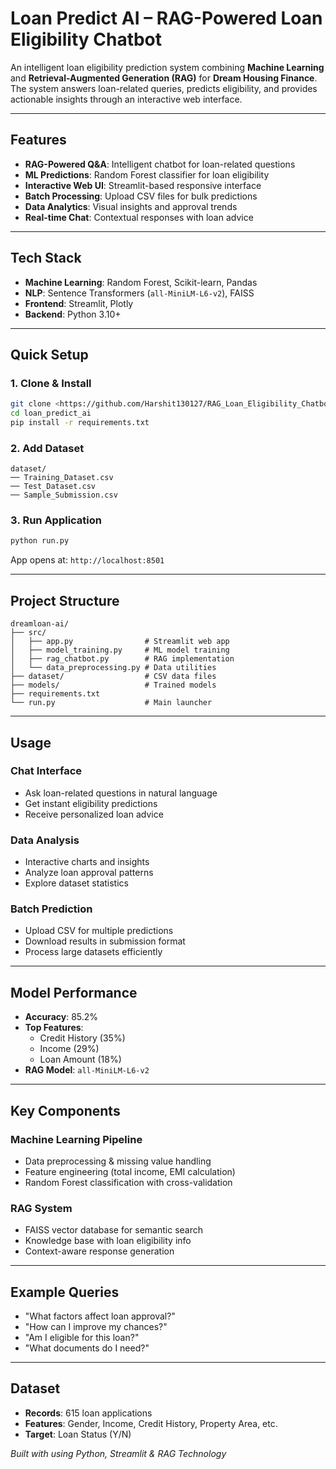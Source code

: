 # Loan Predict AI – RAG-Powered Loan Eligibility Chatbot

An intelligent loan eligibility prediction system combining **Machine Learning** and **Retrieval-Augmented Generation (RAG)** for **Dream Housing Finance**.  
The system answers loan-related queries, predicts eligibility, and provides actionable insights through an interactive web interface.

---

## Features

- **RAG-Powered Q&A**: Intelligent chatbot for loan-related questions
- **ML Predictions**: Random Forest classifier for loan eligibility
- **Interactive Web UI**: Streamlit-based responsive interface
- **Batch Processing**: Upload CSV files for bulk predictions
- **Data Analytics**: Visual insights and approval trends
- **Real-time Chat**: Contextual responses with loan advice

---

## Tech Stack

- **Machine Learning**: Random Forest, Scikit-learn, Pandas  
- **NLP**: Sentence Transformers (`all-MiniLM-L6-v2`), FAISS  
- **Frontend**: Streamlit, Plotly  
- **Backend**: Python 3.10+

---

## Quick Setup

### 1️. Clone & Install
```bash
git clone <https://github.com/Harshit130127/RAG_Loan_Eligibility_Chatbot.git>
cd loan_predict_ai
pip install -r requirements.txt
```

### 2️. Add Dataset
```
dataset/
── Training_Dataset.csv
── Test_Dataset.csv
── Sample_Submission.csv
```

### 3️. Run Application
```bash
python run.py
```
App opens at: `http://localhost:8501`

---

##  Project Structure
```
dreamloan-ai/
├── src/
│   ├── app.py                # Streamlit web app
│   ├── model_training.py     # ML model training
│   ├── rag_chatbot.py        # RAG implementation
│   └── data_preprocessing.py # Data utilities
├── dataset/                  # CSV data files
├── models/                   # Trained models
├── requirements.txt
└── run.py                    # Main launcher
```

---

## Usage

###  Chat Interface
- Ask loan-related questions in natural language  
- Get instant eligibility predictions  
- Receive personalized loan advice  

###  Data Analysis
- Interactive charts and insights  
- Analyze loan approval patterns  
- Explore dataset statistics  

###  Batch Prediction
- Upload CSV for multiple predictions  
- Download results in submission format  
- Process large datasets efficiently  

---

##  Model Performance

- **Accuracy**: 85.2%  
- **Top Features**:  
  - Credit History (35%)  
  - Income (29%)  
  - Loan Amount (18%)  
- **RAG Model**: `all-MiniLM-L6-v2` 

---

##  Key Components

###  Machine Learning Pipeline
- Data preprocessing & missing value handling  
- Feature engineering (total income, EMI calculation)  
- Random Forest classification with cross-validation  

###  RAG System
- FAISS vector database for semantic search  
- Knowledge base with loan eligibility info  
- Context-aware response generation  

---

##  Example Queries

- "What factors affect loan approval?"  
- "How can I improve my chances?"  
- "Am I eligible for this loan?"  
- "What documents do I need?"  

---

##  Dataset

- **Records**: 615 loan applications  
- **Features**: Gender, Income, Credit History, Property Area, etc.  
- **Target**: Loan Status (Y/N)  




*Built with using Python, Streamlit & RAG Technology*
